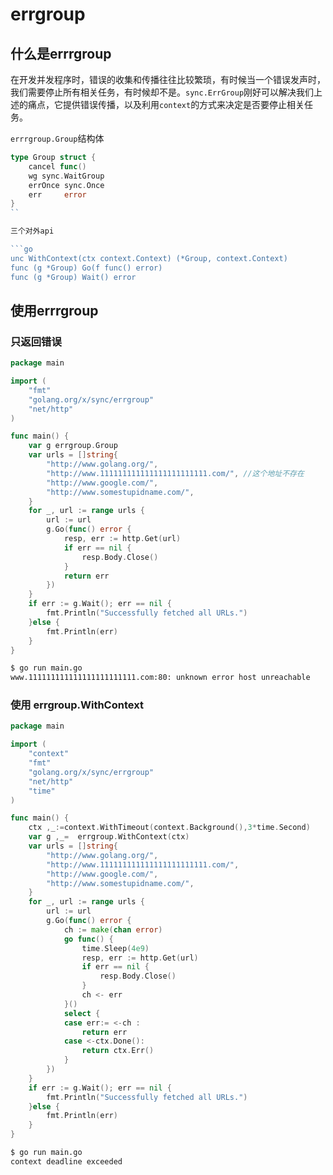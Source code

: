 # errgroup

## 什么是errrgroup

在开发并发程序时，错误的收集和传播往往比较繁琐，有时候当一个错误发声时，我们需要停止所有相关任务，有时候却不是。`sync.ErrGroup`刚好可以解决我们上述的痛点，它提供错误传播，以及利用`context`的方式来决定是否要停止相关任务。

`errrgroup.Group`结构体
```go
type Group struct {
	cancel func()
	wg sync.WaitGroup
	errOnce sync.Once
	err     error
}
``

三个对外api

```go
unc WithContext(ctx context.Context) (*Group, context.Context)
func (g *Group) Go(f func() error)
func (g *Group) Wait() error
```

## 使用errrgroup

### 只返回错误

```go
package main

import (
	"fmt"
	"golang.org/x/sync/errgroup"
	"net/http"
)

func main() {
	var g errgroup.Group
	var urls = []string{
		"http://www.golang.org/",
		"http://www.111111111111111111111111.com/", //这个地址不存在
		"http://www.google.com/",
		"http://www.somestupidname.com/",
	}
	for _, url := range urls {
		url := url 
		g.Go(func() error {
			resp, err := http.Get(url)
			if err == nil {
				resp.Body.Close()
			}
			return err
		})
	}
	if err := g.Wait(); err == nil {
		fmt.Println("Successfully fetched all URLs.")
	}else {
		fmt.Println(err)
	}
}
```

```bash
$ go run main.go
www.111111111111111111111111.com:80: unknown error host unreachable
```

### 使用 errgroup.WithContext

```go
package main

import (
	"context"
	"fmt"
	"golang.org/x/sync/errgroup"
	"net/http"
	"time"
)

func main() {
	ctx ,_:=context.WithTimeout(context.Background(),3*time.Second)
	var g ,_=  errgroup.WithContext(ctx)
	var urls = []string{
		"http://www.golang.org/",
		"http://www.111111111111111111111111.com/",
		"http://www.google.com/",
		"http://www.somestupidname.com/",
	}
	for _, url := range urls {
		url := url
		g.Go(func() error {
			ch := make(chan error)
			go func() {
				time.Sleep(4e9)
				resp, err := http.Get(url)
				if err == nil {
					resp.Body.Close()
				}
				ch <- err
			}()
			select {
            case err:= <-ch :
				return err
			case <-ctx.Done():
				return ctx.Err()
			}
		})
	}
	if err := g.Wait(); err == nil {
		fmt.Println("Successfully fetched all URLs.")
	}else {
		fmt.Println(err)
	}
}
```

```bash
$ go run main.go
context deadline exceeded
```
